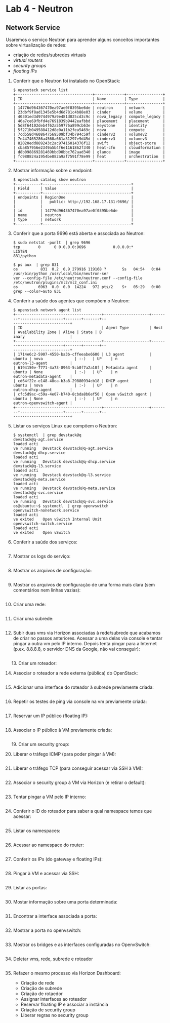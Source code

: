 # Lab 4 - Neutron

## Network Service
Usaremos o serviço Neutron para aprender alguns conceitos importantes sobre virtualização de redes:
 - criação de redes/subredes virtuais
 - *virtual routers*
 - *security groups*
 - *floating IPs*
 

1.	Conferir que o Neutron foi instalado no OpenStack:
    ```
    $ openstack service list
    +----------------------------------+-------------+----------------+
    | ID                               | Name        | Type           |
    +----------------------------------+-------------+----------------+
    | 14776d964367470ea97ae0f0395be6de | neutron     | network        |
    | 23dbf9f8ad1345e5b4d6d781c4b88e03 | cinder      | volume         |
    | 40301ed3d9744979a9e481d025cd3c9c | nova_legacy | compute_legacy |
    | 46a7ce69fbfd4e7691839b9442eafbbd | placement   | placement      |
    | 5d8f64102deb4f62a559776a899cb63e | keystone    | identity       |
    | 5f271b049588412d8e0a11b2fea5469c | nova        | compute        |
    | 7cd558d4608647569509bf34b794c59f | cinderv2    | volumev2       |
    | 7e447465286a4560a661a31297e9d45d | cinderv3    | volumev3       |
    | 82020edd889243c2ac97416014376f12 | swift       | object-store   |
    | cba857956e2349a5b4f6e1161862f340 | heat-cfn    | cloudformation |
    | d8b098869281469bbd90bbc762aad340 | glance      | image          |
    | fc980824a1954be882a9af7591f78e99 | heat        | orchestration  |
    +----------------------------------+-------------+----------------+
    ```
 
2.	Mostrar informação sobre o endpoint:
    ```
    $ openstack catalog show neutron
    +-----------+---------------------------------------+
    | Field     | Value                                 |
    +-----------+---------------------------------------+
    | endpoints | RegionOne                             |
    |           |   public: http://192.168.17.131:9696/ |
    |           |                                       |
    | id        | 14776d964367470ea97ae0f0395be6de      |
    | name      | neutron                               |
    | type      | network                               |
    +-----------+---------------------------------------+
    ```
 
3.	Conferir que a porta 9696 está aberta e associada ao Neutron:
    ```
    $ sudo netstat -punlt  | grep 9696
    tcp        0      0 0.0.0.0:9696            0.0.0.0:*               LISTEN                                                                                                                      831/python
    
    $ ps aux  | grep 831
    os          831  0.2  0.9 279916 119168 ?       Ss   04:54   0:04 /usr/bin/python /usr/local/bin/neutron-ser                                                                                    ver --config-file /etc/neutron/neutron.conf --config-file /etc/neutron/plugins/ml2/ml2_conf.ini
    os         6963  0.0  0.0  14224   972 pts/2    S+   05:29   0:00 grep --color=auto 831
    ```

4.	Conferir a saúde dos agentes que compõem o Neutron:
    ```
    $ openstack network agent list
    +--------------------------------------+--------------------+--------+-------------------+-------+-------+--                                                                                    -------------------------+
    | ID                                   | Agent Type         | Host   | Availability Zone | Alive | State | B                                                                                    inary                    |
    +--------------------------------------+--------------------+--------+-------------------+-------+-------+--                                                                                    -------------------------+
    | 1714e6c2-5907-4550-ba3b-cffeeabe6600 | L3 agent           | ubuntu | nova              | :-)   | UP    | n                                                                                    eutron-l3-agent          |
    | 6194150e-7771-4a73-8963-5cb0f7a2a10f | Metadata agent     | ubuntu | None              | :-)   | UP    | n                                                                                    eutron-metadata-agent    |
    | cd64f22e-e148-48ea-b3a8-29880934cb18 | DHCP agent         | ubuntu | nova              | :-)   | UP    | n                                                                                    eutron-dhcp-agent        |
    | cfc5d9ac-c59a-4e07-b740-8cbda8b6ef50 | Open vSwitch agent | ubuntu | None              | :-)   | UP    | n                                                                                    eutron-openvswitch-agent |
    +--------------------------------------+--------------------+--------+-------------------+-------+-------+--                                                                                    -------------------------+
    ```
 
5.	Listar os serviços Linux que compõem o Neutron:
    ```
    $ systemctl  | grep devstack@q
    devstack@q-agt.service                                                                           loaded acti                                                                                    ve running   Devstack devstack@q-agt.service
    devstack@q-dhcp.service                                                                          loaded acti                                                                                    ve running   Devstack devstack@q-dhcp.service
    devstack@q-l3.service                                                                            loaded acti                                                                                    ve running   Devstack devstack@q-l3.service
    devstack@q-meta.service                                                                          loaded acti                                                                                    ve running   Devstack devstack@q-meta.service
    devstack@q-svc.service                                                                           loaded acti                                                                                    ve running   Devstack devstack@q-svc.service
    os@ubuntu:~$ systemctl  | grep openvswitch
    openvswitch-nonetwork.service                                                                    loaded acti                                                                                    ve exited    Open vSwitch Internal Unit
    openvswitch-switch.service                                                                       loaded acti                                                                                    ve exited    Open vSwitch
    ```
 
6.	Conferir a saúde dos serviços:
    ```
    ```
 
7.	Mostrar os logs do serviço:
    ```
    ```
    
8.	Mostrar os arquivos de configuração:
    ```
    ```

9.	Mostrar os arquivos de configuração de uma forma mais clara (sem comentários nem linhas vazias):
    ```
    ```
 
10.	Criar uma rede:
    ```
    ```
 
11.	Criar uma subrede:
    ```
    ```
 
12.	Subir duas vms via Horizon associadas à rede/subrede que acabamos de criar no passos anteriores. Acessar a uma delas via console e tentar pingar a outra vm pelo IP interno. Depois tenta pingar para a Internet (p.ex. 8.8.8.8, o servidor DNS da Google, não vai conseguir):
    ```
    ```
 
13.	Criar um roteador:
    ```
    ```

14.	Associar o roteador a rede externa (pública) do OpenStack:
    ```
    ```
 
15.	Adicionar uma interface do roteador à subrede previamente criada:
    ```
    ```

16.	Repetir os testes de ping via console na vm previamente criada:
    ```
    ```

17.	Reservar um IP público (floating IP):
    ```
    ```

18.	Associar o IP público à VM previamente criada:
    ```
    ```
 
19.	Criar um security group:
    ```
    ```

20.	Liberar o tráfego ICMP (para poder pingar à VM):
    ```
    ```

21.	Liberar o tráfego TCP (para conseguir acessar via SSH à VM):
    ```
    ```

22.	Associar o security group à VM via Horizon (e retirar o default):
    ```
    ```

23.	Tentar pingar a VM pelo IP interno:
    ```
    ```

24.	Conferir o ID do roteador para saber a qual namespace temos que acessar:
    ```
    ``` 
 
25.	Listar os namespaces:
    ```
    ```

26.	Acessar ao namespace do router:
    ```
    ``` 

27.	Conferir os IPs (do gateway e floating IPs):
    ```
    ```

28.	Pingar à VM e acessar via SSH:
    ```
    ```

29.	Listar as portas:
    ```
    ```

30.	Mostar informação sobre uma porta determinada:
    ```
    ```

31.	Encontrar a interface associada a porta:
    ```
    ```
    
32.	Mostrar a porta no openvswitch:
    ```
    ```

33.	Mostrar os bridges e as interfaces configuradas no OpenvSwitch:
    ```
    ```
    
34.	Deletar vms, rede, subrede e roteador
    ```
    ```

35.	Refazer o mesmo processo via Horizon Dashboard:
    - Criação de rede
    - Criação de subrede
    - Criação de rotaedor
    - Assignar interfaces ao roteador
    - Reservar floating IP e associar a instância
    - Criação de security group
    - Liberar regras no security group

